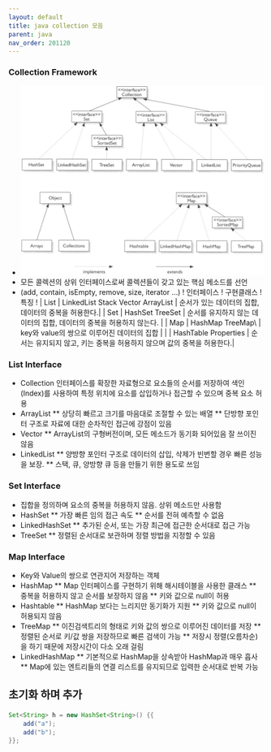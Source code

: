 ```yaml
---
layout: default
title: java collection 모음
parent: java
nav_order: 201120
---
```


### Collection Framework
* ![](../../attach/java-collections2.jpeg)
* 모든 콜렉션의 상위 인터페이스로써 콜렉션들이 갖고 있는 핵심 메소드를 선언
* (add, contain, isEmpty, remove, size, iterator ...)
  ! 인터페이스 ! 구현클래스                          ! 특징 !
  | List   | LinkedList Stack Vector ArrayList | 순서가 있는 데이터의 집합, 데이터의 중복을 허용한다.|
  | Set    | HashSet TreeSet                   | 순서를 유지하지 않는 데이터의 집합, 데이터의 중복을 허용하지 않는다.   |
  | Map    | HashMap TreeMap\\                 | key와 value의 쌍으로 이루어진 데이터의 집합 |
  |        | HashTable Properties              | 순서는 유지되지 않고, 키는 중복을 허용하지 않으며 값의 중복을 허용한다.|

### List Interface
* Collection 인터페이스를 확장한 자료형으로 요소들의 순서를 저장하여 색인(Index)를 사용하여 특정 위치에 요소를 삽입하거나 접근할 수 있으며 중복 요소 허용
* ArrayList
  ** 상당히 빠르고 크기를 마음대로 조절할 수 있는 배열
  ** 단방향 포인터 구조로 자료에 대한 순차적인 접근에 강점이 있음
* Vector
  ** ArrayList의 구형버전이며, 모든 메소드가 동기화 되어있음 잘 쓰이진 않음
* LinkedList
  ** 양방향 포인터 구조로 데이터의 삽입, 삭제가 빈번할 경우 빠른 성능을 보장.
  ** 스택, 큐, 양방향 큐 등을 만들기 위한 용도로 쓰임

### Set Interface
* 집합을 정의하며 요소의 중복을 허용하지 않음. 상위 메소드만 사용함
* HashSet
  ** 가장 빠른 임의 접근 속도
  ** 순서를 전혀 예측할 수 없음
* LinkedHashSet
  ** 추가된 순서, 또는 가장 최근에 접근한 순서대로 접근 가능
* TreeSet
  ** 정렬된 순서대로 보관하며 정렬 방법을 지정할 수 있음

### Map Interface
* Key와 Value의 쌍으로 연관지어 저장하는 객체
* HashMap
  ** Map 인터페이스를 구현하기 위해 해시테이블을 사용한 클래스
  ** 중복을 허용하지 않고 순서를 보장하지 않음
  ** 키와 값으로 null이 허용
* Hashtable
  ** HashMap 보다는 느리지만 동기화가 지원
  ** 키와 값으로 null이 허용되지 않음
* TreeMap
  ** 이진검색트리의 형태로 키와 값의 쌍으로 이루어진 데이터를 저장
  ** 정렬된 순서로 키/값 쌍을 저장하므로 빠른 검색이 가능
  ** 저장시 정렬(오름차순)을 하기 때문에 저장시간이 다소 오래 걸림
* LinkedHashMap
  ** 기본적으로 HashMap을 상속받아 HashMap과 매우 흡사
  ** Map에 있는 엔트리들의 연결 리스트를 유지되므로 입력한 순서대로 반복 가능


## 초기화 하며 추가
```java
Set<String> h = new HashSet<String>() {{
    add("a");
    add("b");
}};
```
